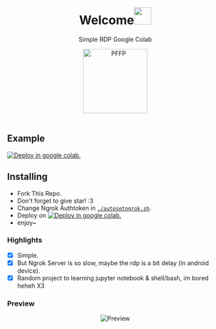 <h1 align="center">Welcome<img src="https://user-images.githubusercontent.com/1303154/88677602-1635ba80-d120-11ea-84d8-d263ba5fc3c0.gif" width="40px" alt=""><br></h1>
<p align="center">Simple RDP Google Colab</p>
<div align="center">
<img src="https://cdn77-content.filezone.my.id/file/g8anaehd4z7zrlhbw75v.jpg" width="150" height="150" border="0" alt="PFFP">
</div>
<br>

## Example 
<a href="https://colab.research.google.com/github/RizzyDev81/mystorage/blob/main/xrdp.ipynb#scrollTo=vk2qtOTGIFsQ" target="_parent"><img src="https://colab.research.google.com/assets/colab-badge.svg" alt="Deploy in google colab."/></a>

## Installing
- Fork This Repo.
- Don't forget to give star! :3
- Change Ngrok Authtoken in [`./autosetngrok.sh`](https://github.com/RizzyDev81/mystorage/autosetngrok.sh).
- Deploy on <a href="https://colab.research.google.com/github" target="_parent"><img src="https://colab.research.google.com/assets/colab-badge.svg" alt="Deploy in google colab."/></a>
- enjoy~

### Highlights
-   [x] Simple.
-   [x] But Ngrok Server is so slow, maybe the rdp is a bit delay (in android device).
-   [x] Random project to learning jupyter notebook & shell/bash, im bored heheh X3

### **Preview**
<p align="center">
    <img alt="Preview" src="https://raw.githubusercontent.com/RizzyDev81/mystorage/main/screenshot.jpg">
</p>


